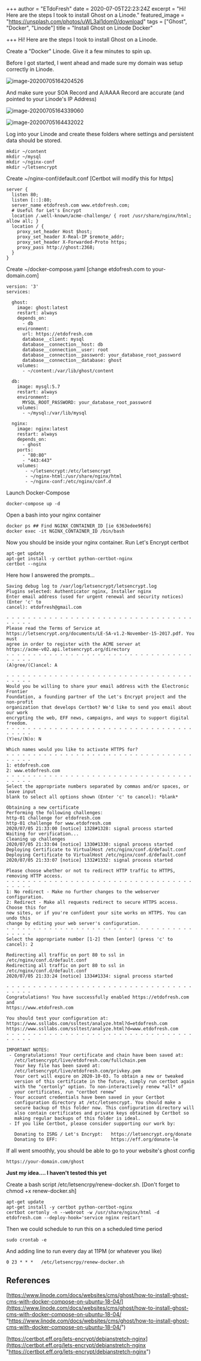 +++
author = "ETdoFresh"
date = 2020-07-05T22:23:24Z
excerpt = "Hi! Here are the steps I took to install Ghost on a Linode."
featured_image = "https://unsplash.com/photos/uWL3al1dom0/download"
tags = ["Ghost", "Docker", "Linode"]
title = "Install Ghost on Linode Docker"

+++
Hi! Here are the steps I took to install Ghost on a Linode.

Create a "Docker" Linode. Give it a few minutes to spin up.

Before I got started, I went ahead and made sure my domain was setup correctly in Linode.

![image-20200705164204526](https://etdofresh.com/content/images/2020/07/image-20200705164204526.png)

And make sure your SOA Record and A/AAAA Record are accurate (and pointed to your Linode's IP Address)

![image-20200705164339060](https://etdofresh.com/content/images/2020/07/image-20200705164339060.png)

![image-20200705164432022](https://etdofresh.com/content/images/2020/07/image-20200705164432022.png)

Log into your Linode and create these folders where settings and persistent data should be stored.

    mkdir ~/content
    mkdir ~/mysql
    mkdir ~/nginx-conf
    mkdir ~/letsencrypt

Create \~/nginx-conf/default.conf \[Certbot will modify this for https\]

    server {
      listen 80;
      listen [::]:80;
      server_name etdofresh.com www.etdofresh.com;
      # Useful for Let's Encrypt
      location /.well-known/acme-challenge/ { root /usr/share/nginx/html; allow all; }
      location / {
        proxy_set_header Host $host;
        proxy_set_header X-Real-IP $remote_addr;
        proxy_set_header X-Forwarded-Proto https;
        proxy_pass http://ghost:2368;
      }
    }

Create \~/docker-compose.yaml \[change etdofresh.com to your-domain.com\]

    version: '3'
    services:
    
      ghost:
        image: ghost:latest
        restart: always
        depends_on:
          - db
        environment:
          url: https://etdofresh.com
          database__client: mysql
          database__connection__host: db
          database__connection__user: root
          database__connection__password: your_database_root_password
          database__connection__database: ghost
        volumes:
          - ~/content:/var/lib/ghost/content
    
      db:
        image: mysql:5.7
        restart: always
        environment:
          MYSQL_ROOT_PASSWORD: your_database_root_password
        volumes:
          - ~/mysql:/var/lib/mysql
    
      nginx:
        image: nginx:latest
        restart: always
        depends_on:
          - ghost
        ports:
          - "80:80"
          - "443:443"
        volumes:
           - ~/letsencrypt:/etc/letsencrypt
           - ~/nginx-html:/usr/share/nginx/html
           - ~/nginx-conf:/etc/nginx/conf.d

Launch Docker-Compose

    docker-compose up -d

Open a bash into your nginx container

    docker ps ## Find NGINX_CONTAINER_ID [ie 6363edee96f6]
    docker exec -it NGINX_CONTAINER_ID /bin/bash

Now you should be inside your nginx container. Run Let's Encrypt certbot

    apt-get update
    apt-get install -y certbot python-certbot-nginx
    certbot --nginx

Here how I answered the prompts...

    Saving debug log to /var/log/letsencrypt/letsencrypt.log
    Plugins selected: Authenticator nginx, Installer nginx
    Enter email address (used for urgent renewal and security notices) (Enter 'c' to
    cancel): etdofresh@gmail.com
    
    - - - - - - - - - - - - - - - - - - - - - - - - - - - - - - - - - - - - - - - -
    Please read the Terms of Service at
    https://letsencrypt.org/documents/LE-SA-v1.2-November-15-2017.pdf. You must
    agree in order to register with the ACME server at
    https://acme-v02.api.letsencrypt.org/directory
    - - - - - - - - - - - - - - - - - - - - - - - - - - - - - - - - - - - - - - - -
    (A)gree/(C)ancel: A
    
    - - - - - - - - - - - - - - - - - - - - - - - - - - - - - - - - - - - - - - - -
    Would you be willing to share your email address with the Electronic Frontier
    Foundation, a founding partner of the Let's Encrypt project and the non-profit
    organization that develops Certbot? We'd like to send you email about our work
    encrypting the web, EFF news, campaigns, and ways to support digital freedom.
    - - - - - - - - - - - - - - - - - - - - - - - - - - - - - - - - - - - - - - - -
    (Y)es/(N)o: N
    
    Which names would you like to activate HTTPS for?
    - - - - - - - - - - - - - - - - - - - - - - - - - - - - - - - - - - - - - - - -
    1: etdofresh.com
    2: www.etdofresh.com
    - - - - - - - - - - - - - - - - - - - - - - - - - - - - - - - - - - - - - - - -
    Select the appropriate numbers separated by commas and/or spaces, or leave input
    blank to select all options shown (Enter 'c' to cancel): *blank*
    
    Obtaining a new certificate
    Performing the following challenges:
    http-01 challenge for etdofresh.com
    http-01 challenge for www.etdofresh.com
    2020/07/05 21:33:00 [notice] 1328#1328: signal process started
    Waiting for verification...
    Cleaning up challenges
    2020/07/05 21:33:04 [notice] 1330#1330: signal process started
    Deploying Certificate to VirtualHost /etc/nginx/conf.d/default.conf
    Deploying Certificate to VirtualHost /etc/nginx/conf.d/default.conf
    2020/07/05 21:33:07 [notice] 1332#1332: signal process started
    
    Please choose whether or not to redirect HTTP traffic to HTTPS, removing HTTP access.
    - - - - - - - - - - - - - - - - - - - - - - - - - - - - - - - - - - - - - - - -
    1: No redirect - Make no further changes to the webserver configuration.
    2: Redirect - Make all requests redirect to secure HTTPS access. Choose this for
    new sites, or if you're confident your site works on HTTPS. You can undo this
    change by editing your web server's configuration.
    - - - - - - - - - - - - - - - - - - - - - - - - - - - - - - - - - - - - - - - -
    Select the appropriate number [1-2] then [enter] (press 'c' to cancel): 2
    
    Redirecting all traffic on port 80 to ssl in /etc/nginx/conf.d/default.conf
    Redirecting all traffic on port 80 to ssl in /etc/nginx/conf.d/default.conf
    2020/07/05 21:33:24 [notice] 1334#1334: signal process started
    
    - - - - - - - - - - - - - - - - - - - - - - - - - - - - - - - - - - - - - - - -
    Congratulations! You have successfully enabled https://etdofresh.com and
    https://www.etdofresh.com
    
    You should test your configuration at:
    https://www.ssllabs.com/ssltest/analyze.html?d=etdofresh.com
    https://www.ssllabs.com/ssltest/analyze.html?d=www.etdofresh.com
    - - - - - - - - - - - - - - - - - - - - - - - - - - - - - - - - - - - - - - - -
    
    IMPORTANT NOTES:
     - Congratulations! Your certificate and chain have been saved at:
       /etc/letsencrypt/live/etdofresh.com/fullchain.pem
       Your key file has been saved at:
       /etc/letsencrypt/live/etdofresh.com/privkey.pem
       Your cert will expire on 2020-10-03. To obtain a new or tweaked
       version of this certificate in the future, simply run certbot again
       with the "certonly" option. To non-interactively renew *all* of
       your certificates, run "certbot renew"
     - Your account credentials have been saved in your Certbot
       configuration directory at /etc/letsencrypt. You should make a
       secure backup of this folder now. This configuration directory will
       also contain certificates and private keys obtained by Certbot so
       making regular backups of this folder is ideal.
     - If you like Certbot, please consider supporting our work by:
    
       Donating to ISRG / Let's Encrypt:   https://letsencrypt.org/donate
       Donating to EFF:                    https://eff.org/donate-le

If all went smoothly, you should be able to go to your website's ghost config

    https://your-domain.com/ghost

**Just my idea.... I haven't tested this yet**

Create a bash script /etc/letsencrpy/renew-docker.sh. \[Don't forget to chmod +x renew-docker.sh\]

    apt-get update
    apt-get install -y certbot python-certbot-nginx
    certbot certonly -n --webroot -w /usr/share/nginx/html -d etdofresh.com --deploy-hook='service nginx restart'

Then we could schedule to run this on a scheduled time period

    sudo crontab -e

And adding line to run every day at 11PM (or whatever you like)

    0 23 * * *   /etc/letsencrpy/renew-docker.sh

## References

[https://www.linode.com/docs/websites/cms/ghost/how-to-install-ghost-cms-with-docker-compose-on-ubuntu-18-04/](https://www.linode.com/docs/websites/cms/ghost/how-to-install-ghost-cms-with-docker-compose-on-ubuntu-18-04/ "https://www.linode.com/docs/websites/cms/ghost/how-to-install-ghost-cms-with-docker-compose-on-ubuntu-18-04/")

[https://certbot.eff.org/lets-encrypt/debianstretch-nginx](https://certbot.eff.org/lets-encrypt/debianstretch-nginx "https://certbot.eff.org/lets-encrypt/debianstretch-nginx")